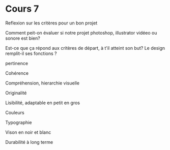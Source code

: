 # Cours 7

Reflexion sur les critères pour un bon projet

Comment peit-on évaluer si notre projet photoshop, illustrator vidéeo ou sonore est bien?



Est-ce que ça répond aux critères de départ, à t'il atteint son but? Le design remplit-il ses fonctions ?

pertinence

Cohérence

Compréhension, hierarchie visuelle

Originalité

Lisibilité, adaptable en petit en gros

Couleurs

Typographie

Vison en noir et blanc

Durabilité à long terme


